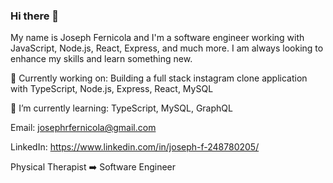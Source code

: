 ### Hi there 👋


My name is Joseph Fernicola and I'm a software engineer working with JavaScript, Node.js, React, Express, and much more. I am always looking to enhance my skills and learn something new.

🔭 Currently working on: Building a full stack instagram clone application with TypeScript, Node.js, Express, React, MySQL

🌱 I’m currently learning: TypeScript, MySQL, GraphQL<br />

Email:  josephrfernicola@gmail.com <br />

LinkedIn:  https://www.linkedin.com/in/joseph-f-248780205/ <br />

Physical Therapist ➡️ Software Engineer
